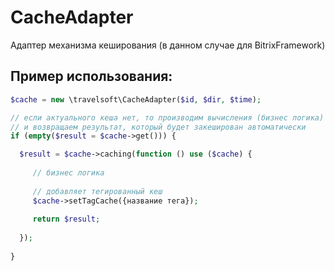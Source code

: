 # CacheAdapter
Адаптер механизма кеширования (в данном случае для BitrixFramework)

## Пример использования:
```php
$cache = new \travelsoft\CacheAdapter($id, $dir, $time);

// если актуального кеша нет, то производим вычисления (бизнес логика) в функции обратного вызова
// и возвращаем результат, который будет закеширован автоматически
if (empty($result = $cache->get())) {

  $result = $cache->caching(function () use ($cache) {
     
     // бизнес логика
     
     // добавляет тегированный кеш
     $cache->setTagCache({название тега});
     
     return $result;
    
  });
  
}
```
